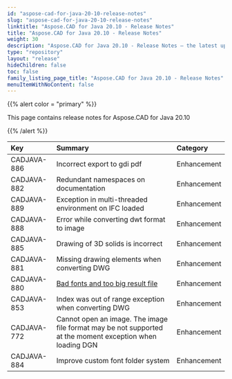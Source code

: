 ```yaml
---
id: "aspose-cad-for-java-20-10-release-notes"
slug: "aspose-cad-for-java-20-10-release-notes"
linktitle: "Aspose.CAD for Java 20.10 - Release Notes"
title: "Aspose.CAD for Java 20.10 - Release Notes"
weight: 30
description: "Aspose.CAD for Java 20.10 - Release Notes – the latest updates and fixes."
type: "repository"
layout: "release"
hideChildren: false
toc: false
family_listing_page_title: "Aspose.CAD for Java 20.10 - Release Notes"
menuItemWithNoContent: false
---
```


{{% alert color = "primary" %}}

This page contains release notes for Aspose.CAD for Java 20.10

{{% /alert %}}


|**Key**|**Summary**|**Category**|
| :- | :- | :- |
| CADJAVA-886 | Incorrect export to gdi pdf | Enhancement |
| CADJAVA-882 | Redundant namespaces on documentation | Enhancement |
| CADJAVA-889 | Exception in multi-threaded environment on IFC loaded | Enhancement |
| CADJAVA-888 | Error while converting dwt format to image | Enhancement |
| CADJAVA-885 | Drawing of 3D solids is incorrect | Enhancement |
| CADJAVA-881 | Missing drawing elements when converting DWG | Enhancement |
| CADJAVA-880 | [Bad fonts and too big result file](https://forum.aspose.com/t/bad-fonts-and-too-big-result-file/219351) | Enhancement |
| CADJAVA-853 | Index was out of range exception when converting DWG | Enhancement |
| CADJAVA-772 | Cannot open an image. The image file format may be not supported at the moment exception when loading DGN | Enhancement |
| CADJAVA-884 | Improve custom font folder system | Enhancement |
